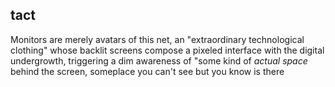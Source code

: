 <h2>tact</h2>
<p>Monitors are merely avatars of this net, an "extraordinary technological clothing" whose backlit screens compose a pixeled 
interface with the digital undergrowth, triggering a dim awareness of "some kind of <i>actual space</i> behind the screen, someplace you can't see but you know is there</p>

